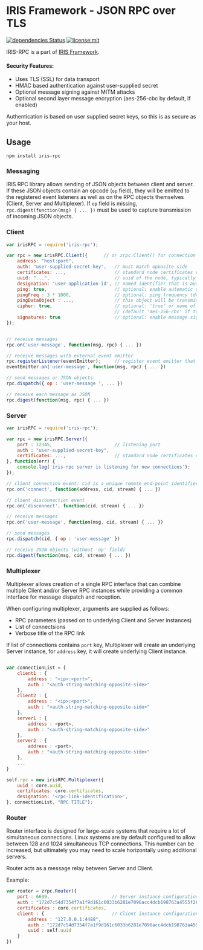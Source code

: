 # IRIS Framework - JSON RPC over TLS

[![dependencies Status](https://david-dm.org/aspectron/iris-rpc.svg)](https://david-dm.org/aspectron/iris-rpc#info=dependencies)
[![license:mit](https://img.shields.io/badge/license-mit-blue.svg)](https://opensource.org/licenses/MIT)

IRIS-RPC is a part of [IRIS Framework](https://github.com/aspectron/iris-app).

#### Security Features:

- Uses TLS (SSL) for data transport
- HMAC based authentication against user-supplied secret
- Optional message signing against MITM attacks
- Optional second layer message encryption (aes-256-cbc by default, if enabled)

Authentication is based on user supplied secret keys, so this is as secure as your host.


## Usage

`npm install iris-rpc`


### Messaging

IRIS RPC library allows sending of JSON objects between client and server. If these JSON objects contain an opcode (`op` field), they will be emitted to the registered event listeners as well as on the RPC objects themselves (Client, Server and Multiplexer).  If `op` field is missing, `rpc.digest(function(msg) { ... })` must be used to capture transmission of incoming JSON objects.

### Client

```javascript
var irisRPC = require('iris-rpc');

var rpc = new irisRPC.Client({		// or zrpc.Client() for connection to a single server
    address: "host:port",				
    auth: "user-supplied-secret-key",   // must match opposite side
    certificates: ...,					// standard node certificates containing 'key', 'cert', 'ca' data, typically core.certificates
    uuid: "...",  						// uuid of the node, typically core.uuid
    designation: 'user-application-id',	// named identifier that is available during connection on the opposite side
    ping: true,							// optional: enable automatic server ping (see Client::setPingDataObject())
    pingFreq : 3 * 1000,				// optional: ping frequency (default 3 seconds)
    pingDataObject : ...,				// this object will be transmitted during ping
    cipher: true,						// optional: 'true' or name of cipher algorithm for 2nd layer encryption 
    									// (default 'aes-256-cbc' if true)
    signatures: true					// optional: enable message signing
});


// receive messages
rpc.on('user-message', function(msg, rpc) { ... })	

// receive messages with external event emitter
rpc.registerListener(eventEmitter);		// register event emitter that will receive messages
eventEmitter.on('user-message', function(msg, rpc) { ... })	

// send messages or JSON objects
rpc.dispatch({ op : 'user-message ', ... })	

// receive each message as JSON
rpc.digest(function(msg, rpc) { ... })

```

### Server

```javascript
var irisRPC = require('iris-rpc');

var rpc = new irisRPC.Server({
	port : 12345, 						// listening port
	auth : "user-supplied-secret-key",
    certificates: ...,					// standard node certificates containing 'key', 'cert', 'ca' data
}, function(err) {
	console.log('iris-rpc server is listening for new connections');
});

// client connection event: cid is a unique remote end-point identifier (built from designation+node)
rpc.on('connect', function(address, cid, stream) { ... })

// client disconnection event
rpc.on('disconnect', function(cid, stream) { ... })

// receive messages
rpc.on('user-message', function(msg, cid, stream) { ... })

// send messages
rpc.dispatch(cid, { op : 'user-message' })

// receive JSON objects (without 'op' field)
rpc.digest(function(msg, cid, stream) { ... })
```

### Multiplexer

Multiplexer allows creation of a single RPC interface that can combine multiple Client and/or Server RPC instances while providing a common interface for message dispatch and reception.

When configuring multiplexer, arguments are supplied as follows:
* RPC parameters (passed on to underlying Client and Server instances)
* List of connectsions
* Verbose title of the RPC link

If list of connections contains `port` key, Multiplexer will create an underlying Server instance, for `address` key, it will create underlying Client instance.

```javascript

var connectionList = {
    client1 : {
        address : "<ip>:<port>",
        auth : "<auth-string-matching-opposite-side>"
    },
    client2 : {
        address : "<ip>:<port>",
        auth : "<auth-string-matching-opposite-side>"
    },
    server1 : {
        address : <port>,
        auth : "<auth-string-matching-opposite-side>"
    },
    server2 : {
        address : <port>,
        auth : "<auth-string-matching-opposite-side>"
    },
    ...
}

self.rpc = new irisRPC.Multiplexer({
    uuid : core.uuid,
    certificates: core.certificates,
    designation: '<rpc-link-identification>',
}, connectionList, "RPC TITLE");

```

### Router

Router interface is designed for large-scale systems that require a lot of
simultaneous connections.  Linux systems are by default configured to allow between 128 
and 1024 simultaneous TCP connections.  This number can be increased, but ultimately
you may need to scale horizontally using additional servers.

Router acts as a message relay between Server and Client.

Example:
```javascript
var router = zrpc.Router({
	port : 6699,                       // Server instance configuration
	auth : "172d7c54d7354f7a1f9d161c6033b6281e7096acc4dcb198763a4555f264259d",
	certificates : core.certificates,
	client : {                         // Client instance configuration
		address : "127.0.0.1:4488",
        auth : "172d7c54d7354f7a1f9d161c6033b6281e7096acc4dcb198763a4555f264259d",
		uuid : self.uuid
	}
})
```

